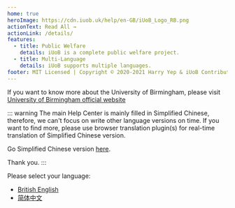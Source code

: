 ```yaml
---
home: true
heroImage: https://cdn.iuob.uk/help/en-GB/iUoB_Logo_RB.png
actionText: Read All →
actionLink: /details/
features:
  - title: Public Welfare
    details: iUoB is a complete public welfare project.
  - title: Multi-Language
    details: iUoB supports multiple languages.
footer: MIT Licensed | Copyright © 2020-2021 Harry Yep & iUoB Contributors. All rights reserved.
---
```


If you want to know more about the University of Birmingham, please visit [University of Birmingham official website](https://www.birmingham.ac.uk/)

::: warning
The main Help Center is mainly filled in Simplified Chinese, therefore, we can't focus on write other language versions on time. If you want to find more, please use browser translation plugin(s) for real-time translation of Simplified Chinese version. 

Go Simplified Chinese version [here](https://help.iuob.uk/).

Thank you.
:::

Please select your language:
- [British English](./)
- [简体中文](https://help.iuob.uk/)
